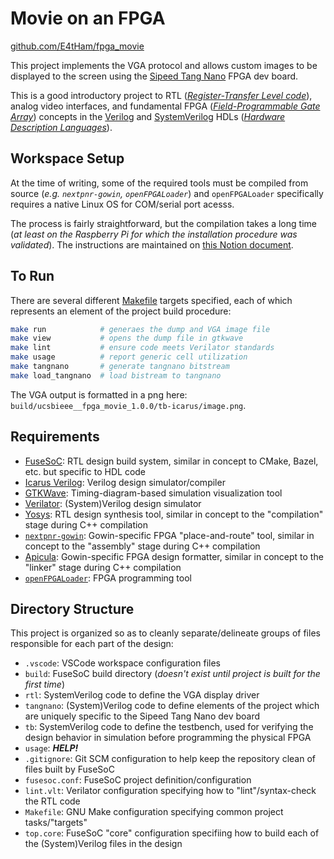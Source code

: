 
# Movie on an FPGA

[github.com/E4tHam/fpga_movie](https://github.com/E4tHam/fpga_movie)

This project implements the VGA protocol and allows custom images to be displayed to the screen using the [Sipeed Tang Nano](https://tangnano.sipeed.com/en) FPGA dev board.

This is a good introductory project to RTL (*[Register-Transfer Level code](https://vhdlwhiz.com/terminology/register-transfer-level)*), analog video interfaces, and fundamental FPGA (*[Field-Programmable Gate Array](https://www.digikey.com/en/blog/fpgas-101-a-beginners-guide)*) concepts in the [Verilog](http://en.wikipedia.org/wiki/Verilog) and [SystemVerilog](http://en.wikipedia.org/wiki/SystemVerilog) HDLs (*[Hardware Description Languages](http://en.wikipedia.org/wiki/Hardware_description_language)*).

## Workspace Setup

At the time of writing, some of the required tools must be compiled from source (*e.g. `nextpnr-gowin`, `openFPGALoader`*) and `openFPGALoader` specifically requires a native Linux OS for COM/serial port acesss.

The process is fairly straightforward, but the compilation takes a long time (*at least on the Raspberry Pi for which the installation procedure was validated*). The instructions are maintained on [this Notion document](https://gamy-hamburger-7fe.notion.site/FuseSoC-Gowin-Toolchain-Installation-30af2f32f31745eeb0b53ba20aac22d2).

## To Run

There are several different [Makefile](https://www.gnu.org/software/make) targets specified, each of which represents an element of the project build procedure:

```bash
make run            # generaes the dump and VGA image file
make view           # opens the dump file in gtkwave
make lint           # ensure code meets Verilator standards
make usage          # report generic cell utilization
make tangnano       # generate tangnano bitstream
make load_tangnano  # load bistream to tangnano
```

The VGA output is formatted in a png here: `build/ucsbieee__fpga_movie_1.0.0/tb-icarus/image.png`.

## Requirements

* [FuseSoC](https://fusesoc.readthedocs.io): RTL design build system, similar in concept to CMake, Bazel, etc. but specific to HDL code
* [Icarus Verilog](http://iverilog.icarus.com): Verilog design simulator/compiler
* [GTKWave](http://gtkwave.sourceforge.net): Timing-diagram-based simulation visualization tool
* [Verilator](https://www.veripool.org/verilator): (System)Verilog design simulator
* [Yosys](https://yosyshq.net/yosys): RTL design synthesis tool, similar in concept to the "compilation" stage during C++ compilation
* [`nextpnr-gowin`](https://github.com/YosysHQ/nextpnr#nextpnr-gowin): Gowin-specific FPGA "place-and-route" tool, similar in concept to the "assembly" stage during C++ compilation
* [Apicula](https://github.com/YosysHQ/apicula): Gowin-specific FPGA design formatter, similar in concept to the "linker" stage during C++ compilation
* [`openFPGALoader`](https://github.com/trabucayre/openFPGALoader): FPGA programming tool

## Directory Structure

This project is organized so as to cleanly separate/delineate groups of files responsible for each part of the design:

- `.vscode`: VSCode workspace configuration files
- `build`: FuseSoC build directory (*doesn't exist until project is built for the first time*)
- `rtl`: SystemVerilog code to define the VGA display driver
- `tangnano`: (System)Verilog code to define elements of the project which are uniquely specific to the Sipeed Tang Nano dev board
- `tb`: SystemVerilog code to define the testbench, used for verifying the design behavior in simulation before programming the physical FPGA
- `usage`: ***HELP!***
- `.gitignore`: Git SCM configuration to help keep the repository clean of files built by FuseSoC
- `fusesoc.conf`: FuseSoC project definition/configuration
- `lint.vlt`: Verilator configuration specifying how to "lint"/syntax-check the RTL code
- `Makefile`: GNU Make configuration specifying common project tasks/"targets"
- `top.core`: FuseSoC "core" configuration specifiing how to build each of the (System)Verilog files in the design
